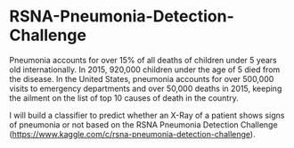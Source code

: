 # RSNA-Pneumonia-Detection-Challenge

Pneumonia accounts for over 15% of all deaths of children under 5 years old internationally. In 2015, 920,000 children under the age of 5 died from the disease. In the United States, pneumonia accounts for over 500,000 visits to emergency departments and over 50,000 deaths in 2015, keeping the ailment on the list of top 10 causes of death in the country.

I will build a classifier to predict whether an X-Ray of a patient shows signs of pneumonia or not based on the RSNA Pneumonia Detection Challenge (https://www.kaggle.com/c/rsna-pneumonia-detection-challenge).
